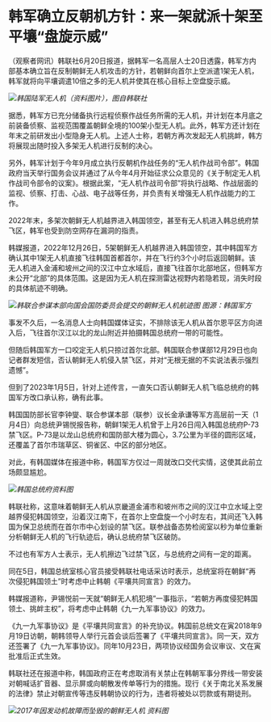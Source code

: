 

# 韩军确立反朝机方针：来一架就派十架至平壤“盘旋示威”

（观察者网讯）韩联社6月20日报道，据韩军一名高层人士20日透露，韩军方内部基本确立旨在反制朝鲜无人机攻击的方针，若朝鲜向首尔上空派遣1架无人机，韩军就将向平壤调遣10倍之多的无人机并使其在核心目标上空盘旋示威。

![](https://inews.gtimg.com/newsapp_bt/0/15807965356/1000)_韩国陆军无人机（资料图片），图自韩联社_

据悉，韩军方已充分储备执行远程侦察作战任务所需的无人机，并计划在本月底之前装备侦察、监视范围覆盖朝鲜全境的100架小型无人机。此外，韩军方还计划在年末之前研发出小型隐身无人机。上述人士称，若朝方再次发起无人机挑衅，韩方将展现出随时投入多架无人机进行反制的决心。

另外，韩军计划于今年9月成立执行反朝机作战任务的“无人机作战司令部”。韩国政府当天举行国务会议并通过了从今年4月开始征求公众意见的《关于制定无人机作战司令部令的议案》。根据此案，“无人机作战司令部”将执行战略、作战层面的监视、侦察、打击、心战、电子战等任务，并负责有关增强无人机作战能力的工作。

2022年末，多架次朝鲜无人机越界进入韩国领空，甚至有无人机进入韩总统府禁飞区，韩军也受到防空网存在漏洞的指责。

韩媒报道，2022年12月26日，5架朝鲜无人机越界进入韩国领空，其中韩国军方确认其中1架无人机直接飞往韩国首都首尔，并在飞行约3个小时后返回朝鲜。该无人机进入金浦和坡州之间的汉江中立水域后，直接飞往首尔北部地区，但韩军方未公开“北部”的具体范围。这是因为无人机在探测雷达视野内若隐若现，消失时段的具体航迹不明确。

![](https://inews.gtimg.com/newsapp_bt/0/15807965357/1000)_韩联合参谋本部向国会国防委员会提交的朝鲜无人机航迹图
图源：韩国军方_

事发不久后，一名消息人士向韩国媒体证实，不排除该无人机从首尔恩平区方向进入后，飞往首尔汉江以北的龙山附近并拍摄韩国总统府一带的可能性。

但随后韩国军方一口咬定无人机只掠过首尔北部。韩国联合参谋部12月29日也向记者群发短信，否认朝鲜无人机侵入禁飞区，并对“无根无据的不实说法表示强烈遗憾”。

但到了2023年1月5日，针对上述传言，一直矢口否认朝鲜无人机飞临总统府的韩国军方改口承认称，确有此事。

韩国国防部长官李钟燮、联合参谋本部（联参）议长金承谦等军方高层前一天（1月4日）向总统尹锡悦报告称，朝鲜1架无人机曾于上月26日闯入韩国总统府P-73禁飞区。P-73是以龙山总统府和国防部大楼为圆心，3.7公里为半径的圆形区域，还覆盖了首尔市瑞草区、铜雀区、中区的部分地区。

对此，有韩国媒体在报道中称，韩国军方仅过一周就改口交代实情，这使其此前立场颇显尴尬。

![](https://inews.gtimg.com/newsapp_bt/0/15807965361/1000)_韩国总统府资料图_

韩联社称，这意味着朝鲜无人机从京畿道金浦市和坡州市之间的汉江中立水域上空越界侵犯韩国领空，沿着汉江南下，在首尔上空盘旋一个小时左右，其间还飞入韩国为保卫总统而在首尔市中心划设的禁飞区。联参战备态势检阅室以秒为单位重新分析朝鲜无人机的飞行轨迹后，确认总统府禁飞区破防。

不过也有军方人士表示，无人机擦边飞过禁飞区，与总统府之间有一定的距离。

同在5日，韩国总统室核心官员接受韩联社电话采访时表示，总统室将在朝鲜“再次侵犯韩国领土”时考虑中止韩朝《平壤共同宣言》的效力。

韩媒报道称，尹锡悦前一天就“朝鲜无人机犯境”一事指示，“若朝方再度侵犯韩国领土、挑衅主权”，将考虑中止韩朝《九一九军事协议》的效力。

《九一九军事协议》是《平壤共同宣言》的补充协议。韩国前总统文在寅2018年9月19日访朝，朝韩领导人举行元首会谈后签署了《平壤共同宣言》。同一天，双方还签署了《九一九军事协议》。同年10月23日，两项协议经国务会议审议、文在寅批准后正式生效。

韩联社还在报道中称，韩国政府正在考虑取消有关禁止在韩朝军事分界线一带安装对朝喊话扩音器、显示屏或向朝散发传单等行为的措施。现行《关于南北关系发展的法律》禁止对朝宣传等违反韩朝协议的行为，违者将被处以罚款或有期徒刑。

![](https://inews.gtimg.com/newsapp_bt/0/15807965375/1000)_2017年因发动机故障而坠毁的朝鲜无人机
资料图_

